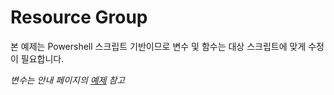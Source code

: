﻿# Resource Group
본 예제는 Powershell 스크립트 기반이므로 변수 및 함수는 대상 스크립트에 맞게 수정이 필요합니다.

*변수는 안내 페이지의 [예제](https://github.com/dotnetpower/powershell-azure-vm#예제) 참고*
